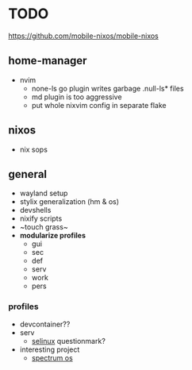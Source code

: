 # TODO

https://github.com/mobile-nixos/mobile-nixos

## home-manager

- nvim
  - none-ls go plugin writes garbage .null-ls\* files
  - md plugin is too aggressive
  - put whole nixvim config in separate flake

## nixos

- nix sops

## general

- wayland setup
- stylix generalization (hm & os)
- devshells
- nixify scripts
- ~touch grass~
- **modularize profiles**
  - gui
  - sec
  - def
  - serv
  - work
  - pers

### profiles

- devcontainer??
- serv
  - [selinux](https://nixos.wiki/wiki/Workgroup:SELinux) questionmark?
- interesting project
  - [spectrum os](https://spectrum-os.org/doc/installation/getting-spectrum.html)
